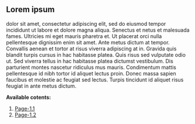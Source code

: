 ## Lorem ipsum 
dolor sit amet, consectetur adipiscing elit, sed do eiusmod tempor incididunt ut labore et dolore magna aliqua. Senectus et netus et malesuada fames. Ultricies mi eget mauris pharetra et. Ut placerat orci nulla pellentesque dignissim enim sit amet. Ante metus dictum at tempor. Convallis aenean et tortor at risus viverra adipiscing at in. Gravida quis blandit turpis cursus in hac habitasse platea. Quis risus sed vulputate odio ut. Sed viverra tellus in hac habitasse platea dictumst vestibulum. Dis parturient montes nascetur ridiculus mus mauris. Condimentum mattis pellentesque id nibh tortor id aliquet lectus proin. Donec massa sapien faucibus et molestie ac feugiat sed lectus. Turpis tincidunt id aliquet risus feugiat in ante metus dictum.

**Available cotents:**
1. [Page-1.1](./Page-1.1)
2. [Page-1.2](./Page-1.2)
